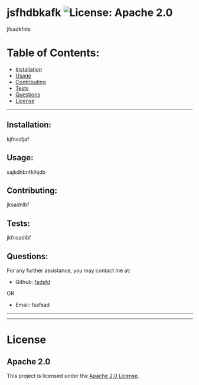 # jsfhdbkafk ![License: Apache 2.0](<https://img.shields.io/badge/License-Apache_2.0-blue.svg>)

  jfsadkfnla

  # Table of Contents:
  * [Installation](#installation)
  * [Usage](#usage)
  * [Contributing](#contributing)
  * [Tests](#tests)
  * [Questions](#questions)
  * [License](#license)

---

  ## Installation:
  kjfnsdljaf

  ## Usage:
  sajkdhbnfklhjdb

  ## Contributing:
  jksadnlbf

  ## Tests:
  jkfnsadlbf

  ## Questions:
  For any further assistance, you may contact me at:

  * Github: [fadsfd](<https://github.com/fadsfd>)

  OR

  * Email: fsafsad

  ---
  ___

# License
  ## Apache 2.0
  This project is licensed under the [Apache 2.0 License](https://opensource.org/licenses/Apache-2.0).











